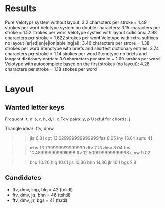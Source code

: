 # Results

Pure Velotype system without layout: 3.2 characters per stroke = 1.49 strokes per word
Velotype system no double characters: 3.15 characters per stroke = 1.52 strokes per word
Velotype system with layout collisions: 2.98 characters per stroke = 1.622 strokes per word
Velotype with extra suffixes no layout (er|ed|en|e|ion|able|ing|al): 3.46 characters per stroke = 1.38 strokes per word
Stenotype with briefs and shortest dictionary entries: 3.74 characters per stroke = 1.14 strokes per word
Stenotype no briefs and longest dictionary entries: 3.0 characters per stroke = 1.60 strokes per word
Velotype with autocomplete based on the first strokes (no layout): 4.26 characters per stroke = 1.18 strokes per word

# Layout

## Wanted letter keys
Frequent: t, n, s, r, h, d, l, c
Few pairs: y, p
Useful for chords: j

Triangle ideas: ftv, dmw

>> jkr
6.81
>> cpt
13.629999999999999
>> fsz
8.65
>> lny
13.04
sum: 41

>> mtw
13.799999999999999
>> dfv
7.73
>> dmv
8.04
>> ftw
13.489999999999998
>> ftv
12.509999999999998
>> dmw
9.02

>> bnp
10.26
>> hlq
10.01
>> jls
10.36
>> bhn
14.36
>> jlr
10.1
>> bgs
9.8

## Candidates
- ftv, dmv, bnp, hlq = 42 (tnhdl)
- ftv, dmv, jls, bhn = 46 (tshdl)
- ftv, dmv, jlr, bgs = 41 (tsrdl)
